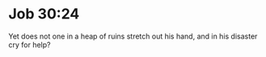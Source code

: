 # Job 30:24

Yet does not one in a heap of ruins stretch out his hand, and in his disaster cry for help?
